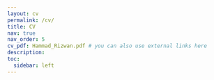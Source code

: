 ```yaml
---
layout: cv
permalink: /cv/
title: CV
nav: true
nav_order: 5
cv_pdf: Hammad_Rizwan.pdf # you can also use external links here
description: 
toc:
  sidebar: left
---
```

